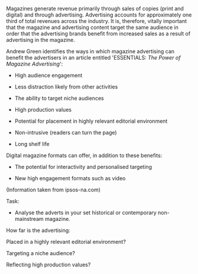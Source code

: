 Magazines generate revenue primarily through sales of copies (print and digital) and through advertising. Advertising accounts for approximately one third of total revenues across the industry. It is, therefore, vitally important that the magazine and advertising content target the same audience in order that the advertising brands benefit from increased sales as a result of advertising in the magazine.

Andrew Green identifies the ways in which magazine advertising can benefit the advertisers in an article entitled 'ESSENTIALS: *The Power of Magazine Advertising*':

* High audience engagement

* Less distraction likely from other activities

* The ability to target niche audiences

* High production values

* Potential for placement in highly relevant editorial environment

* Non-intrusive (readers can turn the page)

* Long shelf life

Digital magazine formats can offer, in addition to these benefits:

* The potential for interactivity and personalised targeting

* New high engagement formats such as video

(Information taken from ipsos-na.com)

Task:

* Analyse the adverts in your set historical or contemporary non-mainstream magazine.

How far is the advertising:

Placed in a highly
relevant editorial
environment?

Targeting a niche
audience?

Reflecting high
production values?

